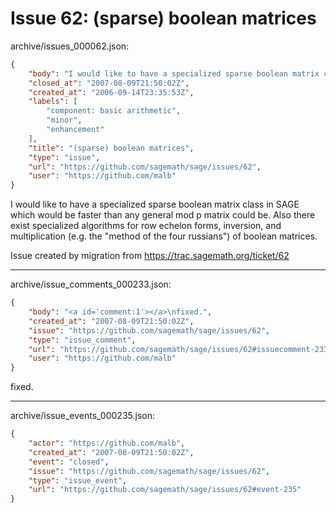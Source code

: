 # Issue 62: (sparse) boolean matrices

archive/issues_000062.json:
```json
{
    "body": "I would like to have a specialized sparse boolean matrix class in SAGE which would be faster than any general mod p matrix could be. Also there exist specialized algorithms for row echelon forms, inversion, and multiplication (e.g. the \"method of the four russians\") of boolean matrices.\n\nIssue created by migration from https://trac.sagemath.org/ticket/62\n\n",
    "closed_at": "2007-08-09T21:50:02Z",
    "created_at": "2006-09-14T23:35:53Z",
    "labels": [
        "component: basic arithmetic",
        "minor",
        "enhancement"
    ],
    "title": "(sparse) boolean matrices",
    "type": "issue",
    "url": "https://github.com/sagemath/sage/issues/62",
    "user": "https://github.com/malb"
}
```
I would like to have a specialized sparse boolean matrix class in SAGE which would be faster than any general mod p matrix could be. Also there exist specialized algorithms for row echelon forms, inversion, and multiplication (e.g. the "method of the four russians") of boolean matrices.

Issue created by migration from https://trac.sagemath.org/ticket/62





---

archive/issue_comments_000233.json:
```json
{
    "body": "<a id='comment:1'></a>\nfixed.",
    "created_at": "2007-08-09T21:50:02Z",
    "issue": "https://github.com/sagemath/sage/issues/62",
    "type": "issue_comment",
    "url": "https://github.com/sagemath/sage/issues/62#issuecomment-233",
    "user": "https://github.com/malb"
}
```

<a id='comment:1'></a>
fixed.



---

archive/issue_events_000235.json:
```json
{
    "actor": "https://github.com/malb",
    "created_at": "2007-08-09T21:50:02Z",
    "event": "closed",
    "issue": "https://github.com/sagemath/sage/issues/62",
    "type": "issue_event",
    "url": "https://github.com/sagemath/sage/issues/62#event-235"
}
```
